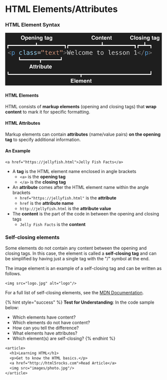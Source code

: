 # HTML Elements/Attributes

### HTML Element Syntax

![](../../.gitbook/assets/image%20%2833%29.png)

#### HTML Elements

HTML consists of **markup elements** \(opening and closing tags\) that **wrap content** to mark it for specific formatting.

#### HTML Attributes

Markup elements can contain **attributes** \(name/value pairs\) **on the opening tag** to specify additional information.

#### An Example

```markup
<a href="https://jellyfish.html">Jelly Fish Facts</a>
```

* A **tag** is the HTML element name enclosed in angle brackets
  * `<a>` is the **opening tag**
  * `</a>` is the **closing tag**
* An **attribute** comes after the HTML element name within the angle brackets
  * `href="https://jellyfish.html"` is the **attribute**
  * `href` is the **attribute name**
  * `http://jellyfish.html` is the **attribute value**
* The **content** is the part of the code in between the opening and closing tags
  * `Jelly Fish Facts` is the **content**

### 

### Self-closing elements

Some elements do not contain any content between the opening and closing tags. In this case, the element is called a **self-closing tag** and can be simplified by having just a single tag with the "/" symbol at the end.

The image element is an example of a self-closing tag and can be written as follows.

```markup
<img src="logo.jpg" alt="logo"/>
```

For a full list of self-closing elements, see the [MDN Documentation](https://developer.mozilla.org/en-US/docs/Glossary/Empty_element).



{% hint style="success" %}
**Test for Understanding**: In the code sample below:

* Which elements have content?
* Which elements do not have content?
* How can you tell the difference?
* What elements have attributes?
* Which element\(s\) are self-closing?
{% endhint %}

```markup
<article>
  <h1>Learning HTML</h1>
  <p>Get to know the HTML basics.</p>
  <a href="http://html5rocks.com">Read Article</a>
  <img src="images/photo.jpg"/>
</article>
```

